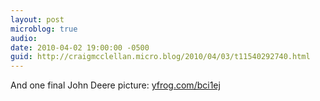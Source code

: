 ```yaml
---
layout: post
microblog: true
audio: 
date: 2010-04-02 19:00:00 -0500
guid: http://craigmcclellan.micro.blog/2010/04/03/t11540292740.html
---
```

And one final John Deere picture: [yfrog.com/bci1ej](http://yfrog.com/bci1ej)
